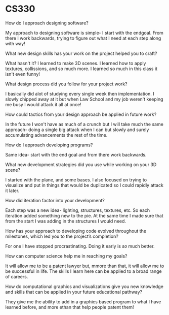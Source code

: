 # CS330

How do I approach designing software?

My approach to designing software is simple- I start with the endgoal. From there I work backwards, trying to figure out what I need at each step along with way!

What new design skills has your work on the project helped you to craft?

What hasn't it? I learned to make 3D scenes. I learned how to apply textures, collissions, and so much more. I learned so much in this class it isn't even funny!

What design process did you follow for your project work?

I basically did alot of studying every single week then implementation. I slowly chipped away at it but when Law School and my job weren't keeping me busy I would attack it all at once!

How could tactics from your design approach be applied in future work?


In the future I won't have as much of a crunch but I will take much the same approach- doing a single big attack when I can but slowly and surely accumulating advancements the rest of the time.


How do I approach developing programs?

Same idea- start with the end goal and from there work backwards.


What new development strategies did you use while working on your 3D scene?

I started with the plane, and some bases. I also focused on trying to visualize and put in things that would be duplicated so I could rapidly attack it later.

How did iteration factor into your development?

Each step was a new idea- lighting, structures, textures, etc. So each iteration added something new to the pie. At the same time I made sure that from the start I was adding in the structures I would need.


How has your approach to developing code evolved throughout the milestones, which led you to the project’s completion?


For one I have stopped procrastinating. Doing it early is *so* much better.

How can computer science help me in reaching my goals?

It will allow me to be a patent lawyer but, mmore than that, it will allow me to be successful in life. The skills I learn here can be applied to a broad range of careers.

How do computational graphics and visualizations give you new knowledge and skills that can be applied in your future educational pathway?

They give me the ability to add in a graphics based program to what I have learned before, and more ethan that help people patent them!

